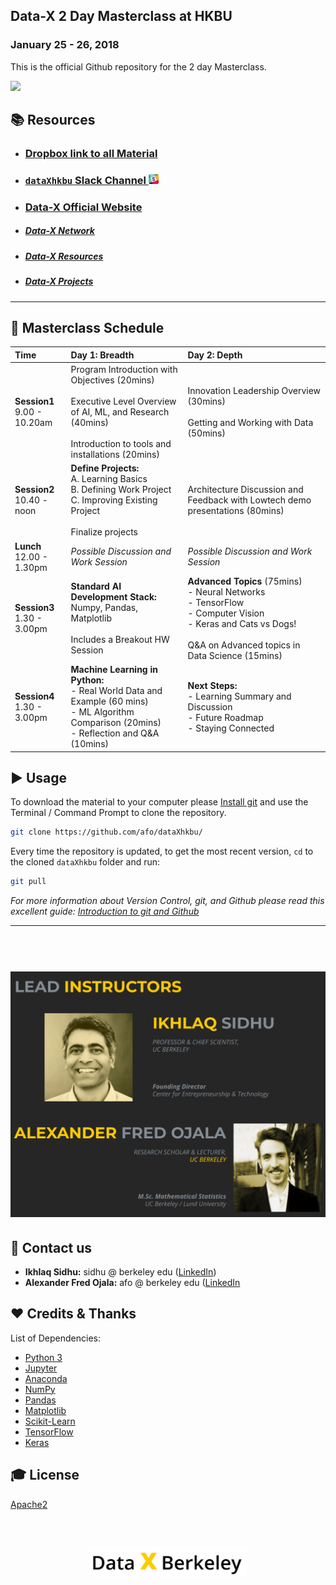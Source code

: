 ## Data-X 2 Day Masterclass at HKBU
### January 25 - 26, 2018

This is the official Github repository for the 2 day Masterclass.

<a href='https://data-x.blog'>
<img src='https://img.shields.io/badge/Data--X-Berkeley-yellow.svg'>
</a>

## 📚 Resources

* ### [Dropbox link to all Material](https://www.dropbox.com/sh/rb6o86lz0l8moli/AABlV-D-R5I4R6NTTqNnzDNoa?dl=0)
* ### <a href='https://join.slack.com/t/dataxhkbu/shared_invite/enQtMzAyMDE2MjE0NDM1LTFmNjk1NDkzZTkyYzM3NzliOGU5NGJiNDBkMGM5ODVhNjMzMzQwZGFkNTkyNGQwOTQwMWMwYmNkZWFmMTEyNDk' target='_blank'> `dataXhkbu` Slack Channel   <img src='./imgs/slack.png' width='16px'></a>
* ### [Data-X Official Website](https://data-x.blog/)
* ##### [Data-X Network](https://data-x.blog/advisors/)
* ##### [Data-X Resources](https://data-x.blog/resources/)
* ##### [Data-X Projects](https://data-x.blog/projects/)





___

## 📝 Masterclass Schedule

**Time** | **Day 1: Breadth**  | **Day 2: Depth** |
:--|:--|:-
**Session1** <br> 9.00 - 10.20am | Program Introduction with Objectives (20mins)<br><br>Executive Level Overview of AI, ML, and Research (40mins)<br><br>Introduction to tools and installations (20mins) | Innovation Leadership Overview (30mins)<br><br>Getting and Working with Data (50mins)
**Session2** <br> 10.40 - noon | **Define Projects:**<br>A. Learning Basics<br>B. Defining Work Project<br>C. Improving Existing Project<br><br>Finalize projects | Architecture Discussion and Feedback with Lowtech demo presentations (80mins)
**Lunch** <br> 12.00 - 1.30pm | *Possible Discussion and Work Session* | *Possible Discussion and Work Session*
**Session3** <br> 1.30 - 3.00pm | **Standard AI Development Stack:**<br>Numpy, Pandas, Matplotlib<br><br>Includes a Breakout HW Session | **Advanced Topics** (75mins)<br>- Neural Networks<br>- TensorFlow<br>- Computer Vision<br>- Keras and Cats vs Dogs!<br><br>Q&A on Advanced topics in Data Science (15mins)
**Session4** <br> 1.30 - 3.00pm | **Machine Learning in Python:**<br>- Real World Data and Example (60 mins)<br>- ML Algorithm Comparison (20mins)<br>- Reflection and Q&A (10mins) |**Next Steps:**<br>- Learning Summary and Discussion<br>- Future Roadmap<br>- Staying Connected


## ▶️ Usage

To download the material to your computer please [Install git](https://git-scm.com/downloads) and use the Terminal / Command Prompt to clone the repository.

```bash
git clone https://github.com/afo/dataXhkbu/
```

Every time the repository is updated, to get the most recent version, `cd` to the cloned `dataXhkbu` folder and run:

```bash
git pull
```

*For more information about Version Control, git, and Github please read this excellent guide: [Introduction to git and Github](https://product.hubspot.com/blog/git-and-github-tutorial-for-beginners)*

---

<h1 align="center">
  <br>
   <img src="./imgs/instructors.png" alt="Data-X Instructors" width='550px'>
  <br>
</h1>



## 📧 Contact us

- **Ikhlaq Sidhu:** sidhu @ berkeley edu ([LinkedIn](https://www.linkedin.com/in/ikhlaq/))
- **Alexander Fred Ojala:** afo @ berkeley edu ([LinkedIn](https://www.linkedin.com/in/alexanderfo/)

## ❤️ Credits & Thanks

List of Dependencies:

* [Python 3](https://www.python.org/)
* [Jupyter](https://jupyter.org/)
* [Anaconda](https://www.anaconda.com/)
* [NumPy](http://www.numpy.org/)
* [Pandas](https://pandas.pydata.org/)
* [Matplotlib](https://matplotlib.org/)
* [Scikit-Learn](http://scikit-learn.org/stable/index.html)
* [TensorFlow](https://www.tensorflow.org/)
* [Keras](https://keras.io/)

## 🎓 License

[Apache2](https://www.apache.org/licenses/LICENSE-2.0)

<br><br>

<p align='center'>
   <a href='https://data-x.blog'><img src="./imgs/dx_logo.png" alt="Data-X Instructors" width='250px'></a>
</p>
<br>
